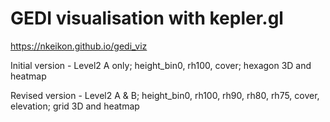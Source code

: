 # GEDI visualisation with kepler.gl

https://nkeikon.github.io/gedi_viz

Initial version - Level2 A only; height_bin0, rh100, cover; hexagon 3D and heatmap

Revised version - Level2 A & B; height_bin0, rh100, rh90, rh80, rh75, cover, elevation; grid 3D and heatmap
